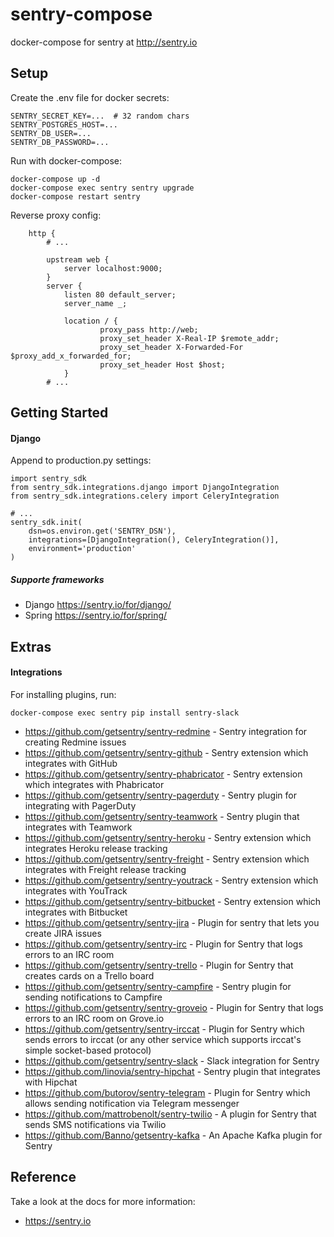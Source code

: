 
sentry-compose
========================

docker-compose for sentry at http://sentry.io

Setup
---------------

Create the .env file for docker secrets:

```
SENTRY_SECRET_KEY=...  # 32 random chars
SENTRY_POSTGRES_HOST=...
SENTRY_DB_USER=...
SENTRY_DB_PASSWORD=...
```

Run with docker-compose:

```
docker-compose up -d
docker-compose exec sentry sentry upgrade
docker-compose restart sentry
```

Reverse proxy config:
```
    http {
        # ...

        upstream web {
            server localhost:9000;
        }
        server {
            listen 80 default_server;
            server_name _;

            location / {
                    proxy_pass http://web;
                    proxy_set_header X-Real-IP $remote_addr;
                    proxy_set_header X-Forwarded-For $proxy_add_x_forwarded_for;
                    proxy_set_header Host $host;
            }
        # ...
```

Getting Started
---------------

#### Django
Append to production.py settings:

```
import sentry_sdk
from sentry_sdk.integrations.django import DjangoIntegration
from sentry_sdk.integrations.celery import CeleryIntegration

# ...
sentry_sdk.init(
    dsn=os.environ.get('SENTRY_DSN'),
    integrations=[DjangoIntegration(), CeleryIntegration()],
    environment='production'
)
```

##### Supporte frameworks
- Django <https://sentry.io/for/django/>
- Spring <https://sentry.io/for/spring/>

Extras
---------------
#### Integrations
For installing plugins, run:

```
docker-compose exec sentry pip install sentry-slack
```

* https://github.com/getsentry/sentry-redmine - Sentry integration for creating Redmine issues
* https://github.com/getsentry/sentry-github - Sentry extension which integrates with GitHub
* https://github.com/getsentry/sentry-phabricator - Sentry extension which integrates with Phabricator
* https://github.com/getsentry/sentry-pagerduty - Sentry plugin for integrating with PagerDuty
* https://github.com/getsentry/sentry-teamwork - Sentry plugin that integrates with Teamwork
* https://github.com/getsentry/sentry-heroku - Sentry extension which integrates Heroku release tracking
* https://github.com/getsentry/sentry-freight - Sentry extension which integrates with Freight release tracking
* https://github.com/getsentry/sentry-youtrack - Sentry extension which integrates with YouTrack
* https://github.com/getsentry/sentry-bitbucket - Sentry extension which integrates with Bitbucket
* https://github.com/getsentry/sentry-jira - Plugin for sentry that lets you create JIRA issues
* https://github.com/getsentry/sentry-irc - Plugin for Sentry that logs errors to an IRC room
* https://github.com/getsentry/sentry-trello - Plugin for Sentry that creates cards on a Trello board
* https://github.com/getsentry/sentry-campfire - Sentry plugin for sending notifications to Campfire
* https://github.com/getsentry/sentry-groveio - Plugin for Sentry that logs errors to an IRC room on Grove.io
* https://github.com/getsentry/sentry-irccat - Plugin for Sentry which sends errors to irccat (or any other service which supports irccat's simple socket-based protocol)
* https://github.com/getsentry/sentry-slack - Slack integration for Sentry
* https://github.com/linovia/sentry-hipchat - Sentry plugin that integrates with Hipchat
* https://github.com/butorov/sentry-telegram - Plugin for Sentry which allows sending notification via Telegram messenger
* https://github.com/mattrobenolt/sentry-twilio - A plugin for Sentry that sends SMS notifications via Twilio
* https://github.com/Banno/getsentry-kafka - An Apache Kafka plugin for Sentry

Reference
---------------

Take a look at the docs for more information:

* https://sentry.io
